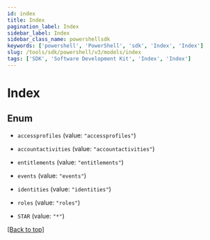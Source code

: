 ```yaml
---
id: index
title: Index
pagination_label: Index
sidebar_label: Index
sidebar_class_name: powershellsdk
keywords: ['powershell', 'PowerShell', 'sdk', 'Index', 'Index']
slug: /tools/sdk/powershell/v3/models/index
tags: ['SDK', 'Software Development Kit', 'Index', 'Index']
---
```


# Index

## Enum

- `accessprofiles` (value: `"accessprofiles"`)

- `accountactivities` (value: `"accountactivities"`)

- `entitlements` (value: `"entitlements"`)

- `events` (value: `"events"`)

- `identities` (value: `"identities"`)

- `roles` (value: `"roles"`)

- `STAR` (value: `"*"`)

[[Back to top]](#)

